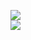 [![](https://img.shields.io/badge/Made%20With-Github%20Spray-lightgrey.svg?style=for-the-badge&logo=github)](https://github.com/Annihil/github-spray#7342)  
[![](https://i.imgur.com/2DrTn0Z.gif)](https://github.com/Annihil/github-spray)